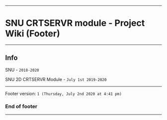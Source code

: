 
***

# SNU CRTSERVR module - Project Wiki (Footer)

***

## Info

SNU - `2018-2020`

SNU 2D CRTSERVR Module - `July 1st 2019-2020`

***

Footer version: `1 (Thursday, July 2nd 2020 at 4:41 pm)`

### End of footer

***
